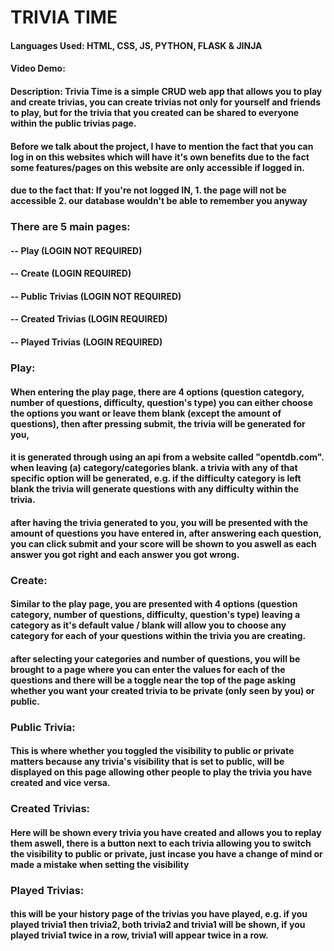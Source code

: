 # TRIVIA TIME

#### Languages Used: HTML, CSS, JS, PYTHON, FLASK & JINJA

#### Video Demo:  <URL HERE>
#### Description: Trivia Time is a simple CRUD web app that allows you to play and create trivias, you can create trivias not only for yourself and friends to play, but for the trivia that you created can be shared to everyone within the public trivias page. 

#### Before we talk about the project, I have to mention the fact that you can log in on this websites which will have it's own benefits due to the fact some features/pages on this website are only accessible if logged in.
#### due to the fact that: If you're not logged IN, 1. the page will not be accessible 2. our database wouldn't be able to remember you anyway

### There are 5 main pages:

#### -- Play (LOGIN NOT REQUIRED)
#### -- Create (LOGIN REQUIRED)
#### -- Public Trivias (LOGIN NOT REQUIRED)
#### -- Created Trivias (LOGIN REQUIRED)
#### -- Played Trivias (LOGIN REQUIRED)




### Play:

#### When entering the play page, there are 4 options (question category, number of questions, difficulty, question's type) you can either choose the options you want or leave them blank (except the amount of questions), then after pressing submit, the trivia will be generated for you,

#### it is generated through using an api from a website called "opentdb.com". when leaving (a) category/categories blank. a trivia with any of that specific option will be generated, e.g. if the difficulty category is left blank the trivia will generate questions with any difficulty within the trivia.

#### after having the trivia generated to you, you will be presented with the amount of questions you have entered in, after answering each question, you can click submit and your score will be shown to you aswell as each answer you got right and each answer you got wrong.

### Create:

#### Similar to the play page, you are presented with 4 options (question category, number of questions, difficulty, question's type) leaving a category as it's default value / blank will allow you to choose any category for each of your questions within the trivia you are creating.

#### after selecting your categories and number of questions, you will be brought to a page where you can enter the values for each of the questions and there will be a toggle near the top of the page asking whether you want your created trivia to be private (only seen by you) or public.

### Public Trivia:

#### This is where whether you toggled the visibility to public or private matters because any trivia's visibility that is set to public, will be displayed on this page allowing other people to play the trivia you have created and vice versa. 

### Created Trivias: 

#### Here will be shown every trivia you have created and allows you to replay them aswell, there is a button next to each trivia allowing you to switch the visibility to public or private, just incase you have a change of mind or made a mistake when setting the visibility

### Played Trivias:

#### this will be your history page of the trivias you have played, e.g. if you played trivia1 then trivia2, both trivia2 and trivia1 will be shown, if you played trivia1 twice in a row, trivia1 will appear twice in a row.

